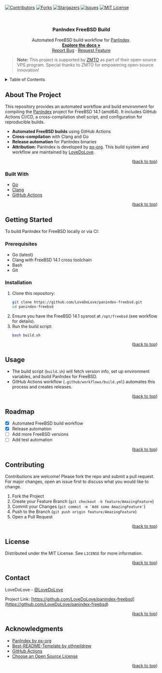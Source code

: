 <!-- Improved compatibility of back to top link: See: https://github.com/othneildrew/Best-README-Template/pull/73 -->
<a id="readme-top"></a>

<!-- PROJECT SHIELDS -->
[![Contributors][contributors-shield]][contributors-url]
[![Forks][forks-shield]][forks-url]
[![Stargazers][stars-shield]][stars-url]
[![Issues][issues-shield]][issues-url]
[![MIT License][license-shield]][license-url]

<!-- PROJECT LOGO -->
<br />
<div align="center">
  <h3 align="center">PanIndex FreeBSD Build</h3>
  <p align="center">
    Automated FreeBSD build workflow for <a href="https://github.com/px-org/PanIndex">PanIndex</a>.<br />
    <a href="#about-the-project"><strong>Explore the docs »</strong></a>
    <br />
    <a href="https://github.com/LoveDoLove/panindex-freebsd/issues">Report Bug</a>
    ·
    <a href="https://github.com/LoveDoLove/panindex-freebsd/issues">Request Feature</a>
  </p>
</div>

<!-- ZMTO Acknowledgment -->
> **Note:** This project is supported by [ZMTO](https://www.zmto.com) as part of their open-source VPS program. Special thanks to ZMTO for empowering open-source innovation!

<details>
  <summary>Table of Contents</summary>
  <ol>
    <li><a href="#about-the-project">About The Project</a></li>
    <li><a href="#getting-started">Getting Started</a></li>
    <li><a href="#usage">Usage</a></li>
    <li><a href="#roadmap">Roadmap</a></li>
    <li><a href="#contributing">Contributing</a></li>
    <li><a href="#license">License</a></li>
    <li><a href="#contact">Contact</a></li>
    <li><a href="#acknowledgments">Acknowledgments</a></li>
  </ol>
</details>

## About The Project

This repository provides an automated workflow and build environment for compiling the [PanIndex](https://github.com/px-org/PanIndex) project for FreeBSD 14.1 (amd64). It includes GitHub Actions CI/CD, a cross-compilation shell script, and configuration for reproducible builds.

- **Automated FreeBSD builds** using GitHub Actions
- **Cross-compilation** with Clang and Go
- **Release automation** for PanIndex binaries
- **Attribution:** PanIndex is developed by [px-org](https://github.com/px-org/PanIndex). This build system and workflow are maintained by [LoveDoLove](https://github.com/LoveDoLove).

<p align="right">(<a href="#readme-top">back to top</a>)</p>

### Built With

- [Go](https://golang.org/)
- [Clang](https://clang.llvm.org/)
- [GitHub Actions](https://github.com/features/actions)

<p align="right">(<a href="#readme-top">back to top</a>)</p>

## Getting Started

To build PanIndex for FreeBSD locally or via CI:

### Prerequisites
- Go (latest)
- Clang with FreeBSD 14.1 cross toolchain
- Bash
- Git

### Installation

1. Clone this repository:
   ```sh
   git clone https://github.com/LoveDoLove/panindex-freebsd.git
   cd panindex-freebsd
   ```
2. Ensure you have the FreeBSD 14.1 sysroot at `/opt/freebsd` (see workflow for details).
3. Run the build script:
   ```sh
   bash build.sh
   ```

<p align="right">(<a href="#readme-top">back to top</a>)</p>

## Usage

- The build script (`build.sh`) will fetch version info, set up environment variables, and build PanIndex for FreeBSD.
- GitHub Actions workflow (`.github/workflows/build.yml`) automates this process and creates releases.

<p align="right">(<a href="#readme-top">back to top</a>)</p>

## Roadmap

- [x] Automated FreeBSD build workflow
- [x] Release automation
- [ ] Add more FreeBSD versions
- [ ] Add test automation

<p align="right">(<a href="#readme-top">back to top</a>)</p>

## Contributing

Contributions are welcome! Please fork the repo and submit a pull request. For major changes, open an issue first to discuss what you would like to change.

1. Fork the Project
2. Create your Feature Branch (`git checkout -b feature/AmazingFeature`)
3. Commit your Changes (`git commit -m 'Add some AmazingFeature'`)
4. Push to the Branch (`git push origin feature/AmazingFeature`)
5. Open a Pull Request

<p align="right">(<a href="#readme-top">back to top</a>)</p>

## License

Distributed under the MIT License. See `LICENSE` for more information.

<p align="right">(<a href="#readme-top">back to top</a>)</p>

## Contact

LoveDoLove - [@LoveDoLove](https://github.com/LoveDoLove)

Project Link: [https://github.com/LoveDoLove/panindex-freebsd](https://github.com/LoveDoLove/panindex-freebsd)

<p align="right">(<a href="#readme-top">back to top</a>)</p>

## Acknowledgments

- [PanIndex by px-org](https://github.com/px-org/PanIndex)
- [Best-README-Template by othneildrew](https://github.com/othneildrew/Best-README-Template)
- [GitHub Actions](https://github.com/features/actions)
- [Choose an Open Source License](https://choosealicense.com)

<p align="right">(<a href="#readme-top">back to top</a>)</p>

<!-- MARKDOWN LINKS & IMAGES -->
[contributors-shield]: https://img.shields.io/github/contributors/LoveDoLove/panindex-freebsd.svg?style=for-the-badge
[contributors-url]: https://github.com/LoveDoLove/panindex-freebsd/graphs/contributors
[forks-shield]: https://img.shields.io/github/forks/LoveDoLove/panindex-freebsd.svg?style=for-the-badge
[forks-url]: https://github.com/LoveDoLove/panindex-freebsd/network/members
[stars-shield]: https://img.shields.io/github/stars/LoveDoLove/panindex-freebsd.svg?style=for-the-badge
[stars-url]: https://github.com/LoveDoLove/panindex-freebsd/stargazers
[issues-shield]: https://img.shields.io/github/issues/LoveDoLove/panindex-freebsd.svg?style=for-the-badge
[issues-url]: https://github.com/LoveDoLove/panindex-freebsd/issues
[license-shield]: https://img.shields.io/github/license/LoveDoLove/panindex-freebsd.svg?style=for-the-badge
[license-url]: https://github.com/LoveDoLove/panindex-freebsd/blob/main/LICENSE
